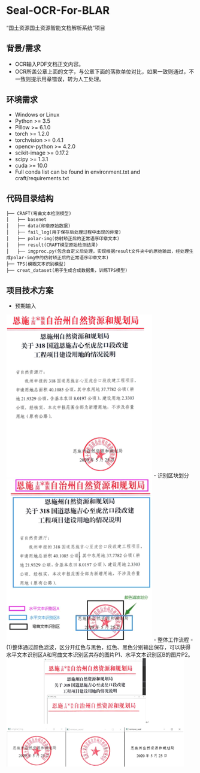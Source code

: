 # Seal-OCR-For-BLAR
“国土资源国土资源智能文档解析系统”项目

## 背景/需求
- OCR输入PDF文档正文内容。
- OCR所盖公章上面的文字，与公章下面的落款单位对比，如果一致则通过，不一致则提示用章错误，转为人工处理。
## 环境需求
-   Windows or Linux
-   Python >= 3.5
-   Pillow >= 6.1.0
-   torch >= 1.2.0
-   torchvision >= 0.4.1
-   opencv-python >= 4.2.0
-   scikit-image >= 0.17.2
-   scipy >= 1.3.1
-   cuda >= 10.0
-   Full conda list can be found in environment.txt and craft/requirements.txt

## 代码目录结构
```
├── CRAFT(弯曲文本检测模型)
│   ├── basenet
│   ├── data(印章原始数据)
│   ├── fail_log(用于保存后处理过程中出现的异常)
│   ├── polar-img(仿射矫正后的正常语序印章文本)
│   ├── result(CRAFT模型原始检测结果)
│   ├── imgproc.py(包含自定义后处理，实现根据result文件夹中的原始输出，经处理生成polar-img中的仿射矫正后的正常语序印章文本)
├── TPS(模糊文本识别模型)
├── creat_dataset(用于生成合成数据集，训练TPS模型)
```
## 项目技术方案
- 预期输入
<img src="https://github.com/GaoKangYu/Seal-OCR-For-BLAR/blob/main/readme_fig/raw_input.png" width="390" height="435" alt="raw_input"/>
- 识别区块划分
<img src="https://github.com/GaoKangYu/Seal-OCR-For-BLAR/blob/main/readme_fig/task_decomposition.png" width="390" height="435" alt="task_decomposition"/>
- 整体工作流程
- (1)整体通过颜色滤波，区分开红色与黑色，红色、黑色分别输出保存，可以获得水平文本识别区A和弯曲文本识别区共存的图片P1、水平文本识别区B的图片P2。
<img src="https://github.com/GaoKangYu/Seal-OCR-For-BLAR/blob/main/readme_fig/color_separation.png" width="475" height="290" alt="color_separation"/>
